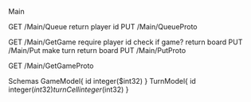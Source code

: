 Main


GET
/Main/Queue
return player id
PUT
/Main/QueueProto

GET
/Main/GetGame
require player id check if game? return board
PUT
/Main/Put
make turn return board
PUT
/Main/PutProto

GET
/Main/GetGameProto

Schemas
GameModel{
id	integer($int32)
}
TurnModel{
id	integer($int32)
turnCell	integer($int32)
}
